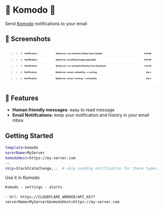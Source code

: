 # 🧩 Komodo 🧩


Send [Komodo](https://github.com/moghtech/komodo) notifications to your email

## 🌠️ Screenshots

![Screenshot](./screenshot.png)

## 🌟 Features

- **Human friendly messages**: easy to read message
- **Email Notiifcations**: keep your notification and history in your email inbox

## Getting Started

```sh
template=komodo
sererName=MyServer
komodoHost=https://my-server.com
--
skip=StackStateChange,..  # skip sending notification for these types.
```

Use it in Komodo

```
Komodo - settings - alerts

- Url: https://CLOUDFLARE_WORKER/API_KEY?serverName=MyServer&komodoHost=https://my-server.com
```


